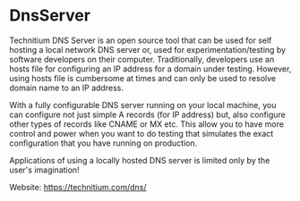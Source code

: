 # DnsServer
Technitium DNS Server is an open source tool that can be used for self hosting a local network DNS server or, used for experimentation/testing by software developers on their computer. Traditionally, developers use an hosts file for configuring an IP address for a domain under testing. However, using hosts file is cumbersome at times and can only be used to resolve domain name to an IP address.

With a fully configurable DNS server running on your local machine, you can configure not just simple A records (for IP address) but, also configure other types of records like CNAME or MX etc. This allow you to have more control and power when you want to do testing that simulates the exact configuration that you have running on production.

Applications of using a locally hosted DNS server is limited only by the user's imagination!

Website: https://technitium.com/dns/
